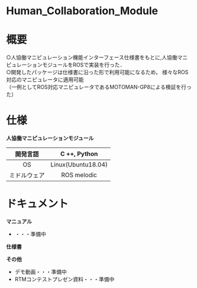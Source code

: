 # Human_Collaboration_Module

# 概要
○人協働マニピュレーション機能インターフェース仕様書をもとに,人協働マニピュレーションモジュールをROSで実装を行った．  
○開発したパッケージは仕様書に沿った形で利用可能になるため， 様々なROS対応のマニピュレータに適用可能  
（一例としてROS対応マニピュレータであるMOTOMAN-GP8による検証を行った）    

# 仕様
**人協働マニピュレーションモジュール**    

| 開発言語 | C ++, Python |    
|:------:|:------:|  
| OS | Linux(Ubuntu18.04) | 
| ミドルウェア | ROS melodic |  

# ドキュメント
**マニュアル**
* ・・・準備中

**仕様書**


**その他**
* デモ動画・・・準備中
* RTMコンテストプレゼン資料・・・準備中
